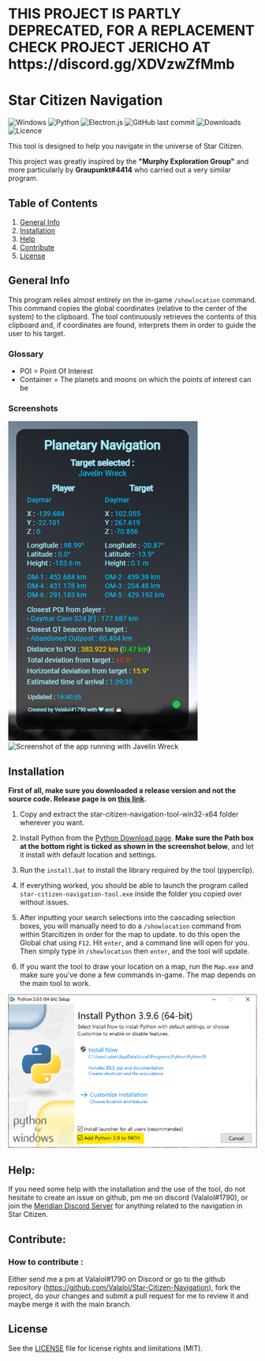 <h1>THIS PROJECT IS PARTLY DEPRECATED, FOR A REPLACEMENT CHECK PROJECT JERICHO AT https://discord.gg/XDVzwZfMmb</h1>

# Star Citizen Navigation

![Windows](https://img.shields.io/badge/Windows-0078D6?style=flat-square&logo=windows&logoColor=white)
![Python](https://img.shields.io/badge/python-3670A0?style=flat-square&logo=python&logoColor=ffdd54)
![Electron.js](https://img.shields.io/badge/Electron-191970?style=flat-square&logo=Electron&logoColor=white)
![GitHub last commit](https://img.shields.io/github/last-commit/Valalol/Star-Citizen-Navigation?style=flat-square)
![Downloads](https://img.shields.io/github/downloads/Valalol/Star-Citizen-Navigation/total?style=flat-square)
![Licence](https://img.shields.io/dub/l/vibe-d?style=flat-square)


This tool is designed to help you navigate in the universe of Star Citizen.

This project was greatly inspired by the **"Murphy Exploration Group"** and more particularly by **Graupunkt#4414** who carried out a very similar program.


## Table of Contents
1. [General Info](#general-info)
2. [Installation](#installation)
3. [Help](#help)
4. [Contribute](#contribute)
5. [License](#license)


## General Info
This program relies almost entirely on the in-game `/showlocation` command. This command copies the global coordinates (relative to the center of the system) to the clipboard. The tool continuously retrieves the contents of this clipboard and, if coordinates are found, interprets them in order to guide the user to his target.


### Glossary 
- POI = Point Of Interest
- Container = The planets and moons on which the points of interest can be

### Screenshots
![Screenshot of the main window](Images/Screenshot_1.png)
![Screenshot of the app running with Javelin Wreck](Images/Screenshot_2.png)


## Installation

**First of all, make sure you downloaded a release version and not the source code. Release page is on [this link](https://github.com/Valalol/Star-Citizen-Navigation/releases).**

1) Copy and extract the star-citizen-navigation-tool-win32-x64 folder wherever you want.

2) Install Python from the [Python Download page](https://www.python.org/downloads/). **Make sure the Path box at the bottom right is ticked as shown in the screenshot below**, and let it install with default location and settings.

3) Run the `install.bat` to install the library required by the tool (pyperclip).

4) If everything worked, you should be able to launch the program called `star-citizen-navigation-tool.exe` inside the folder you copied over without issues.

5) After inputting your search selections into the cascading selection  boxes, you will manually need to do a `/showlocation` command from within Starcitizen in order for the map to update.
to do this open the Global chat using `F12`. Hit `enter`, and a command line will open for you. Then simply type in `/showlocation` then `enter`, and the tool will update.

6) If you want the tool to draw your location on a map, run the `Map.exe` and make sure you've done a few commands in-game. The map depends on the main tool to work.

![Screenshot of the Add to PATH box](Images/Screenshot_3.png)

## Help:
If you need some help with the installation and the use of the tool, do not hesitate to create an issue on github, pm me on discord (Valalol#1790), or join the [Meridian Discord Server](https://discord.gg/WMh5YCeQVS) for anything related to the navigation in Star Citizen.

## Contribute:
### How to contribute :

Either send me a pm at Valalol#1790 on Discord or go to the github repository (https://github.com/Valalol/Star-Citizen-Navigation), fork the project, do your changes and submit a pull request for me to review it and maybe merge it with the main branch. 


## License

See the [LICENSE](LICENSE.md) file for license rights and limitations (MIT).

